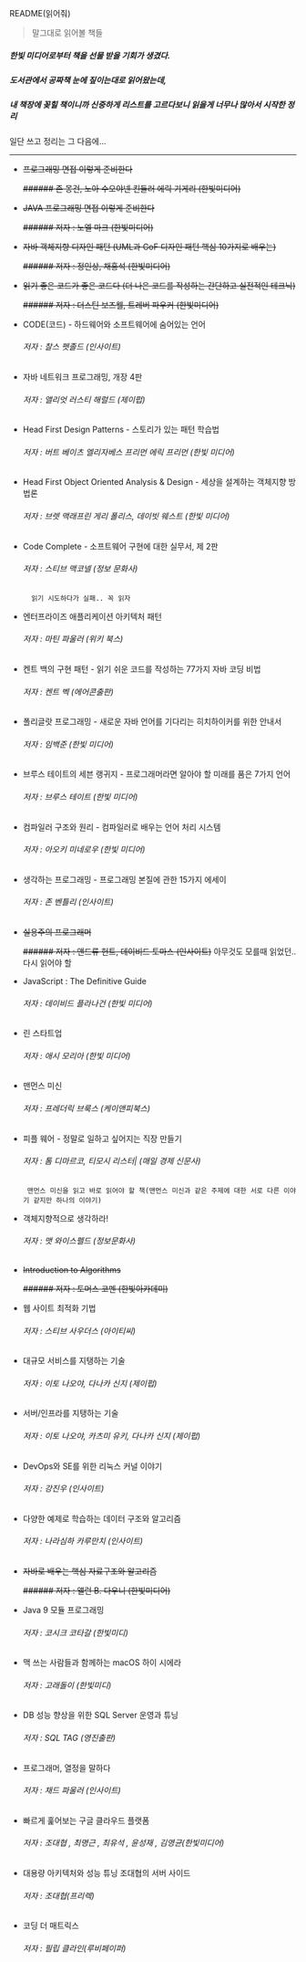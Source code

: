 
README(읽어줘)

>  말그대로 읽어볼 책들

##### 한빛 미디어로부터 책을 선물 받을 기회가 생겼다.
##### 도서관에서 공짜책 눈에 짚이는대로 읽어왔는데,  
##### 내 책장에 꽂힐 책이니까 신중하게 리스트를 고르다보니 읽을게 너무나 많아서 시작한 정리


일단 쓰고 정리는 그 다음에...

* * *


-  ~~프로그래밍 면접 이렇게 준비한다~~

    ~~###### 존 몽건, 노아 수오야넨 킨들러 에릭 기게리 (한빛미디어)~~

-  ~~JAVA 프로그래밍 면접 이렇게 준비한다~~

    ~~###### 저자 : 노엘 마크 (한빛미디어)~~

-  ~~자바 객체지향 디자인 패턴 (UML과 GoF 디자인 패턴 핵심 10가지로 배우는)~~

    ~~###### 저자 : 정인상, 채흥석 (한빛미디어)~~

-  ~~읽기 좋은 코드가 좋은 코드다 (더 나은 코드를 작성하는 간단하고 실전적인 테크닉)~~
    
    ~~###### 저자 : 더스틴 보즈웰, 트레버 파우커 (한빛미디어)~~

-  CODE(코드) - 하드웨어와 소프트웨어에 숨어있는 언어
    ###### 저자 : 찰스 펫졸드 (인사이트)

-  자바 네트워크 프로그래밍, 개장 4판
    ###### 저자 : 앨리엇 러스티 해럴드 (제이펍)

-  Head First Design Patterns - 스토리가 있는 패턴 학습법
    ###### 저자 : 버트 베이츠 엘리자베스 프리먼 에릭 프리먼 (한빛 미디어)

-  Head First Object Oriented Analysis & Design - 세상을 설계하는 객체지향 방법론
    ###### 저자 : 브렛 맥래프린 게리 폴리스, 데이빗 웨스트 (한빛 미디어)

-  Code Complete - 소프트웨어 구현에 대한 실무서, 제 2판
    ###### 저자 : 스티브 맥코넬 (정보 문화사) 
         읽기 시도하다가 실패.. 꼭 읽자

-  엔터프라이즈 애플리케이션 아키텍처 패턴
    ###### 저자 : 마틴 파울러 (위키 북스)

-  켄트 백의 구현 패턴 - 읽기 쉬운 코드를 작성하는 77가지 자바 코딩 비법
    ###### 저자 : 켄트 벡 (에어콘출판)

-  폴리글랏 프로그래밍 - 새로운 자바 언어를 기다리는 히치하이커를 위한 안내서
    ###### 저자 : 임백준 (한빛 미디어)

-  브루스 테이트의 세븐 랭귀지 - 프로그래머라면 알아야 할 미래를 품은 7가지 언어
    ###### 저자 : 브루스 테이트 (한빛 미디어)

-  컴파일러 구조와 원리 - 컴파일러로 배우는 언어 처리 시스템
    ###### 저자 : 아오키 미네로우 (한빛 미디어)

-  생각하는 프로그래밍 - 프로그래밍 본질에 관한 15가지 에세이
    ###### 저자 : 존 벤틀리 (인사이트)
    
-  ~~실용주의 프로그래머~~

    ~~###### 저자 : 앤드류 헌트, 데이비드 토마스 (인사이트)~~
            아무것도 모를때 읽었던.. 다시 읽어야 할
            
-  JavaScript : The Definitive Guide
    ###### 저자 : 데이비드 플라나건 (한빛 미디어)

-  린 스타트업
    ###### 저자 : 애시 모리아 (한빛 미디어)

-  맨먼스 미신
    ###### 저자 : 프레더릭 브룩스 (케이앤피북스)

-  피플 웨어 - 정말로 일하고 싶어지는 직장 만들기
    ###### 저자 : 톰 디마르코, 티모시 리스터| (매일 경제 신문사)
        맨먼스 미신을 읽고 바로 읽어야 할 책(맨먼스 미신과 같은 주제에 대한 서로 다른 이야기 같지만 하나의 이야기)
        
- 객체지향적으로 생각하라!
    ###### 저자 : 맷 와이스펠드 (정보문화사)

- ~~Introduction to Algorithms~~
    
    ~~###### 저자 : 토머스 코멘 (한빛아카데미)~~

- 웹 사이트 최적화 기법 
    ###### 저자 : 스티브 사우더스 (아이티씨)
  
- 대규모 서비스를 지탱하는 기술
    ###### 저자 : 이토 나오야, 다나카 신지 (제이펍)

- 서버/인프라를 지탱하는 기술
    ###### 저자 : 이토 나오야, 카츠미 유키, 다나카 신지 (제이펍)

- DevOps와 SE를 위한 리눅스 커널 이야기
    ###### 저자 : 강진우 (인사이트)

- 다양한 예제로 학습하는 데이터 구조와 알고리즘
    ###### 저자 : 나라심하 카루만치 (인사이트)

- ~~자바로 배우는 핵심 자료구조와 알고리즘~~

    ~~###### 저자 : 앨런 B. 다우니 (한빛미디어)~~

- Java 9 모듈 프로그래밍
    ###### 저자 : 코시크 코타갈 (한빛미디)
    
- 맥 쓰는 사람들과 함께하는 macOS 하이 시에라
    ###### 저자 : 고래돌이 (한빛미디)
    
- DB 성능 향상을 위한 SQL Server 운영과 튜닝
    ###### 저자 : SQL TAG (영진출판)

- 프로그래머, 열정을 말하다
    ###### 저자 : 채드 파울러 (인사이트)
    
- 빠르게 훑어보는 구글 클라우드 플랫폼
    ###### 저자 : 조대협 , 최명근 , 최유석 , 윤성재 , 김영균(한빛미디어)
    
- 대용량 아키텍처와 성능 튜닝 조대협의 서버 사이드
    ###### 저자 : 조대협(프리렉)

- 코딩 더 매트릭스
    ###### 저자 : 필립 클라인(루비페이퍼)
    
    
 